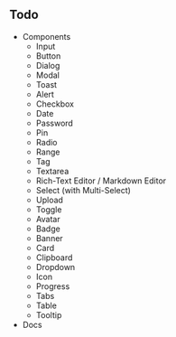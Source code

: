 ## Todo
- Components
   - Input
   - Button
   - Dialog
   - Modal
   - Toast
   - Alert
   - Checkbox
   - Date
   - Password
   - Pin
   - Radio
   - Range
   - Tag
   - Textarea
   - Rich-Text Editor / Markdown Editor
   - Select (with Multi-Select)
   - Upload
   - Toggle
   - Avatar
   - Badge
   - Banner
   - Card
   - Clipboard
   - Dropdown
   - Icon
   - Progress
   - Tabs
   - Table
   - Tooltip
- Docs
